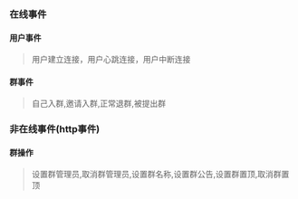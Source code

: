 ### 在线事件
#### 用户事件
>用户建立连接，用户心跳连接，用户中断连接
>
#### 群事件
>自己入群,邀请入群,正常退群,被提出群
>





### 非在线事件(http事件)
#### 群操作
>设置群管理员,取消群管理员,设置群名称,设置群公告,设置群置顶,取消群置顶

